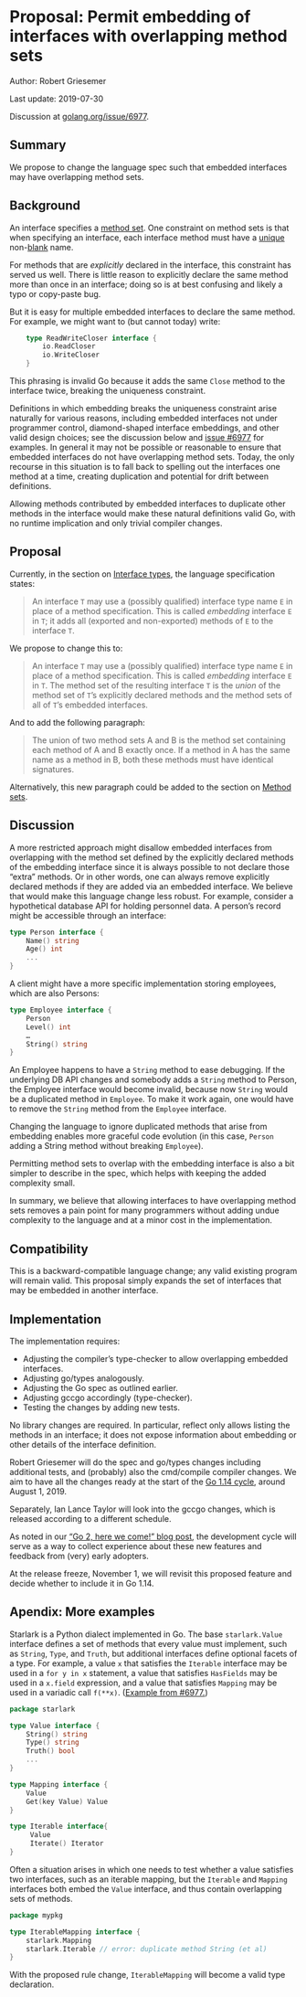 # Proposal: Permit embedding of interfaces with overlapping method sets

Author: Robert Griesemer

Last update: 2019-07-30

Discussion at [golang.org/issue/6977](https://golang.org/issue/6977).

## Summary

We propose to change the language spec such that embedded interfaces may have overlapping method sets.

## Background

An interface specifies a [method set](https://golang.org/ref/spec#Method_sets). One constraint on method sets is that when specifying an interface, each interface method must have a [unique](https://golang.org/ref/spec#Uniqueness_of_identifiers) non-[blank](https://golang.org/ref/spec#Blank_identifier) name.

For methods that are _explicitly_ declared in the interface, this constraint has served us well. There is little reason to explicitly declare the same method more than once in an interface; doing so is at best confusing and likely a typo or copy-paste bug.

But it is easy for multiple embedded interfaces to declare the same method. For example, we might want to (but cannot today) write:

```Go
	type ReadWriteCloser interface {
		io.ReadCloser
		io.WriteCloser
	}
```

This phrasing is invalid Go because it adds the same `Close` method to the interface twice, breaking the uniqueness constraint.

Definitions in which embedding breaks the uniqueness constraint arise naturally for various reasons, including embedded interfaces not under programmer control, diamond-shaped interface embeddings, and other valid design choices; see the discussion below and [issue #6977](http://golang.org/issue/6977) for examples. In general it may not be possible or reasonable to ensure that embedded interfaces do not have overlapping method sets. Today, the only recourse in this situation is to fall back to spelling out the interfaces one method at a time, creating duplication and potential for drift between definitions.

Allowing methods contributed by embedded interfaces to duplicate other methods in the interface would make these natural definitions valid Go, with no runtime implication and only trivial compiler changes.

## Proposal

Currently, in the section on [Interface types](https://golang.org/ref/spec#Interface_types), the language specification states:

> An interface `T` may use a (possibly qualified) interface type name `E` in place of a method specification. This is called _embedding_ interface `E` in `T`; it adds all (exported and non-exported) methods of `E` to the interface `T`.

We propose to change this to:

> An interface `T` may use a (possibly qualified) interface type name `E` in place of a method specification. This is called _embedding_ interface `E` in `T`. The method set of the resulting interface `T` is the _union_ of the method set of `T`’s explicitly declared methods and the method sets of all of `T`’s embedded interfaces.

And to add the following paragraph:

> The union of two method sets A and B is the method set containing each method of A and B exactly once. If a method in A has the same name as a method in B, both these methods must have identical signatures.

Alternatively, this new paragraph could be added to the section on [Method sets](https://golang.org/ref/spec#Method_sets).

## Discussion

A more restricted approach might disallow embedded interfaces from overlapping with the method set defined by the explicitly declared methods of the embedding interface since it is always possible to not declare those “extra” methods. Or in other words, one can always remove explicitly declared methods if they are added via an embedded interface. We believe that would make this language change less robust. For example, consider a hypothetical database API for holding personnel data. A person’s record might be accessible through an interface:

```Go
type Person interface {
	Name() string
	Age() int
	...
}
```

A client might have a more specific implementation storing employees, which are also Persons:

```Go
type Employee interface {
	Person
	Level() int
	…
	String() string
}
```

An Employee happens to have a `String` method to ease debugging. If the underlying DB API changes and somebody adds a `String` method to Person, the Employee interface would become invalid, because now `String` would be a duplicated method in `Employee`. To make it work again, one would have to remove the `String` method from the `Employee` interface.

Changing the language to ignore duplicated methods that arise from embedding enables more graceful code evolution (in this case, `Person` adding a String method without breaking `Employee`).

Permitting method sets to overlap with the embedding interface is also a bit simpler to describe in the spec, which helps with keeping the added complexity small.

In summary, we believe that allowing interfaces to have overlapping method sets removes a pain point for many programmers without adding undue complexity to the language and at a minor cost in the implementation.

## Compatibility

This is a backward-compatible language change; any valid existing program will remain valid. This proposal simply expands the set of interfaces that may be embedded in another interface.

## Implementation

The implementation requires:

- Adjusting the compiler’s type-checker to allow overlapping embedded interfaces.
- Adjusting go/types analogously.
- Adjusting the Go spec as outlined earlier.
- Adjusting gccgo accordingly (type-checker).
- Testing the changes by adding new tests.

No library changes are required. In particular, reflect only allows listing the methods in an interface; it does not expose information about embedding or other details of the interface definition.

Robert Griesemer will do the spec and go/types changes including additional tests, and (probably) also the cmd/compile compiler changes. We aim to have all the changes ready at the start of the [Go 1.14 cycle](https://golang.org/wiki/Go-Release-Cycle), around August 1, 2019.

Separately, Ian Lance Taylor will look into the gccgo changes, which is released according to a different schedule.

As noted in our [“Go 2, here we come!” blog post](https://blog.golang.org/go2-here-we-come), the development cycle will serve as a way to collect experience about these new features and feedback from (very) early adopters.

At the release freeze, November 1, we will revisit this proposed feature and decide whether to include it in Go 1.14.

## Apendix: More examples

Starlark is a Python dialect implemented in Go. The base `starlark.Value` interface defines a set of methods that every value must implement, such as `String`, `Type`, and `Truth`, but additional interfaces define optional facets of a type. For example, a value `x` that satisfies the `Iterable` interface may be used in a `for y in x` statement, a value that satisfies `HasFields` may be used in a `x.field` expression, and a value that satisfies `Mapping` may be used in a variadic call `f(**x)`. ([Example from #6977.](https://github.com/golang/go/issues/6977#issuecomment-450440293))

```Go
package starlark

type Value interface {
    String() string
    Type() string
    Truth() bool
    ...
}

type Mapping interface {
    Value
    Get(key Value) Value
}

type Iterable interface{
     Value
     Iterate() Iterator
}
```

Often a situation arises in which one needs to test whether a value satisfies two interfaces, such as an iterable mapping, but the `Iterable` and `Mapping` interfaces both embed the `Value` interface, and thus contain overlapping sets of methods.

```Go
package mypkg

type IterableMapping interface {
    starlark.Mapping
    starlark.Iterable // error: duplicate method String (et al)
}
```
With the proposed rule change, `IterableMapping` will become a valid type declaration.